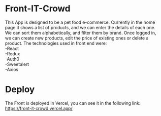 # Front-IT-Crowd

<p>This App is designed to be a pet food e-commerce.
Currently in the home page it shows a list of products, and we can enter the details of each one.
We can sort them alphabetically, and filter them by brand.
Once logged in, we can create new products, edit the price of existing ones or delete a product.
The technologies used in front end were:<br>
-React<br>
-Redux<br>
-Auth0<br>
-Sweetalert<br>
-Axios<br>
</p>

# Deploy

<p>The Front is deployed in Vercel, you can see it in the following link:<br>
  <a href='https://front-it-crowd.vercel.app/'>https://front-it-crowd.vercel.app/</a>
</p>

